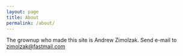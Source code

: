 ```yaml
---
layout: page
title: About
permalink: /about/
---
```


The grownup who made this site is Andrew Zimolzak. Send e-mail to [zimolzak@fastmail.com](mailto:zimolzak@fastmail.com)
